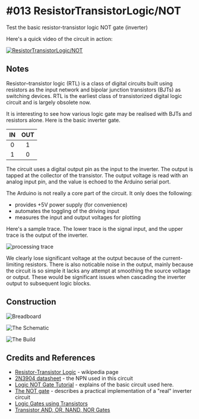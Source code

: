 # #013 ResistorTransistorLogic/NOT

Test the basic resistor-transistor logic NOT gate (inverter)

Here's a quick video of the circuit in action:

[![ResistorTransistorLogic/NOT](https://img.youtube.com/vi/JQzt-ZaF9fw/0.jpg)](https://www.youtube.com/watch?v=JQzt-ZaF9fw)


## Notes

Resistor–transistor logic (RTL) is a class of digital circuits built using resistors as the input network and bipolar junction transistors (BJTs) as switching devices. RTL is the earliest class of transistorized digital logic circuit and is largely obsolete now.

It is interesting to see how various logic gate may be realised with BJTs and resistors alone. Here is the basic inverter gate.

| IN  | OUT |
|:---:|:---:|
| 0   | 1   |
| 1   | 0   |

The circuit uses a digital output pin as the input to the inverter. The output is tapped at the collector of the transistor. The output voltage is read with an analog input pin, and the value is echoed to the Arduino serial port.

The Arduino is not really a core part of the circuit. It only does the following:
* provides +5V power supply (for convenience)
* automates the toggling of the driving input
* measures the input and output voltages for plotting

Here's a sample trace. The lower trace is the signal input, and the upper trace is the output of the inverter.

![processing trace](./assets/processing_trace.png?raw=true)

We clearly lose significant voltage at the output because of the current-limiting resistors. There is also noticable noise in the output, mainly because the circuit is so simple it lacks any attempt at smoothing the source voltage or output. These would be significant issues when cascading the inverter output to subsequent logic blocks.

## Construction

![Breadboard](./assets/NOT_bb.jpg?raw=true)

![The Schematic](./assets/NOT_schematic.jpg?raw=true)

![The Build](./assets/NOT_build.jpg?raw=true)

## Credits and References
* [Resistor-Transistor Logic](https://en.wikipedia.org/wiki/Resistor%E2%80%93transistor_logic) - wikipedia page
* [2N3904 datasheet](https://www.futurlec.com/Transistors/2N3904.shtml) - the NPN used in this circuit
* [Logic NOT Gate Tutorial](http://www.electronics-tutorials.ws/logic/logic_4.html) - explains of the basic circuit used here.
* [The NOT gate](http://www.allaboutcircuits.com/vol_4/chpt_3/2.html) - describes a practical implementation of a "real" inverter circuit
* [Logic Gates using Transistors](https://electrosome.com/logic-gates-using-transistors/)
* [Transistor AND, OR, NAND, NOR Gates](http://hyperphysics.phy-astr.gsu.edu/hbase/electronic/trangate.html)
